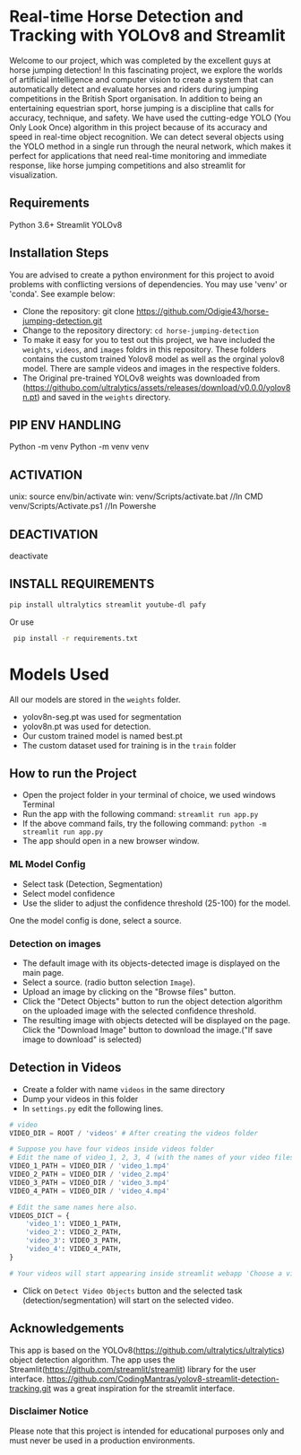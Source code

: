 # Real-time Horse Detection and Tracking with YOLOv8 and Streamlit

Welcome to our project, which was completed by the excellent guys at horse jumping detection! In this fascinating project, we explore the worlds of artificial intelligence and computer vision to create a system that can automatically detect and evaluate horses and riders during jumping competitions in the British Sport organisation. In addition to being an entertaining equestrian sport, horse jumping is a discipline that calls for accuracy, technique, and safety.
We have used the cutting-edge YOLO (You Only Look Once) algorithm in this project because of its accuracy and speed in real-time object recognition. We can detect several objects using the YOLO method in a single run through the neural network, which makes it perfect for applications that need real-time monitoring and immediate response, like horse jumping competitions and also streamlit for visualization.


## Requirements
Python 3.6+
Streamlit
YOLOv8

## Installation Steps

You are advised to create a python environment for this project to avoid problems with conflicting versions of dependencies. You may use 'venv' or 'conda'. See example below:

- Clone the repository: git clone https://github.com/Odigie43/horse-jumping-detection.git
- Change to the repository directory: `cd horse-jumping-detection`
- To make it easy for you to test out this project, we have included the `weights`, `videos`, and `images` foldrs in this repository. These folders contains the custom trained Yolov8 model as well as the orginal yolov8 model. There are sample videos and images in the respective folders.
- The Original pre-trained YOLOv8 weights was downloaded from (<https://githubo.com/ultralytics/assets/releases/download/v0.0.0/yolov8n.pt>) and saved in the `weights` directory. 

## PIP ENV HANDLING

Python -m venv <virtual-environment-name>
Python -m venv venv

## ACTIVATION
unix: source env/bin/activate
win:  venv/Scripts/activate.bat //In CMD
      venv/Scripts/Activate.ps1 //In Powershe

## DEACTIVATION
deactivate

## INSTALL REQUIREMENTS
```bash
pip install ultralytics streamlit youtube-dl pafy
```
Or use

```bash
 pip install -r requirements.txt
 ```

# Models Used
All our models are stored in the `weights` folder.
- yolov8n-seg.pt was used for segmentation
- yolov8n.pt was used for detection.
- Our custom trained model is named best.pt
- The custom dataset used for training is in the `train` folder

## How to run the Project

- Open the project folder in your terminal of choice, we used windows Terminal
- Run the app with the following command: `streamlit run app.py`
- If the above command fails, try the following command: `python -m streamlit run app.py`
- The app should open in a new browser window.

### ML Model Config

- Select task (Detection, Segmentation)
- Select model confidence
- Use the slider to adjust the confidence threshold (25-100) for the model.

One the model config is done, select a source.

### Detection on images

- The default image with its objects-detected image is displayed on the main page.
- Select a source. (radio button selection `Image`).
- Upload an image by clicking on the "Browse files" button.
- Click the "Detect Objects" button to run the object detection algorithm on the uploaded image with the selected confidence threshold.
- The resulting image with objects detected will be displayed on the page. Click the "Download Image" button to download the image.("If save image to download" is selected)

## Detection in Videos

- Create a folder with name `videos` in the same directory
- Dump your videos in this folder
- In `settings.py` edit the following lines.

```python
# video
VIDEO_DIR = ROOT / 'videos' # After creating the videos folder

# Suppose you have four videos inside videos folder
# Edit the name of video_1, 2, 3, 4 (with the names of your video files) 
VIDEO_1_PATH = VIDEO_DIR / 'video_1.mp4' 
VIDEO_2_PATH = VIDEO_DIR / 'video_2.mp4'
VIDEO_3_PATH = VIDEO_DIR / 'video_3.mp4'
VIDEO_4_PATH = VIDEO_DIR / 'video_4.mp4'

# Edit the same names here also.
VIDEOS_DICT = {
    'video_1': VIDEO_1_PATH,
    'video_2': VIDEO_2_PATH,
    'video_3': VIDEO_3_PATH,
    'video_4': VIDEO_4_PATH,
}

# Your videos will start appearing inside streamlit webapp 'Choose a video'.
```

- Click on `Detect Video Objects` button and the selected task (detection/segmentation) will start on the selected video.

## Acknowledgements

This app is based on the YOLOv8(<https://github.com/ultralytics/ultralytics>) object detection algorithm. The app uses the Streamlit(<https://github.com/streamlit/streamlit>) library for the user interface. https://github.com/CodingMantras/yolov8-streamlit-detection-tracking.git was a great inspiration for the streamlit interface.

### Disclaimer Notice

Please note that this project is intended for educational purposes only and must never be used in a production environments.

